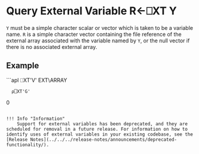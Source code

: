<!-- Hidden search keywords -->
<div style="display: none;">
  ⎕XT XT
</div>






<h1 class="heading"><span class="name">Query External Variable</span> <span class="command">R←⎕XT Y</span></h1>



`Y` must be a simple character scalar or vector which is taken to be a variable name.  `R` is a simple character vector containing the file reference of the external array associated with the variable named by `Y`, or the null vector if there is no associated external array.

<h2 class="example">Example</h2>
```apl
      ⎕XT'V'
EXT\ARRAY
 
      ⍴⎕XT'G'
0
 
```

!!! Info "Information"
    Support for external variables has been deprecated, and they are scheduled for removal in a future release. For information on how to identify uses of external variables in your existing codebase, see the [Release Notes](../../../release-notes/announcements/deprecated-functionality/).

